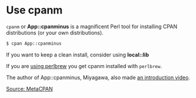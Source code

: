 # Use cpanm

`cpanm` or **App::cpanminus** is a magnificent Perl tool for installing CPAN distributions (or your own distributions).

```bash
$ cpan App::cpanminus
```

If you want to keep a clean install, consider using **local::lib**

If you are [using perlbrew](../perlbrew/install_perlbrew.md) you get cpanm installed with `perlbrew`.

The author of App::cpanminus, Miyagawa, also made [an introduction video](http://weblog.bulknews.net/post/44086130029/introducing-cpanm-1-6-by-miyagawa).

[Source: MetaCPAN](https://metacpan.org/pod/distribution/App-cpanminus/bin/cpanm)
